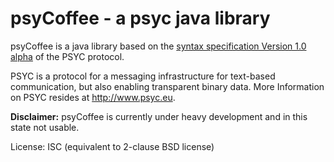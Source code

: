 # psyCoffee - a psyc java library

psyCoffee is a java library based on the [syntax specification Version 1.0 alpha](http://about.psyc.eu/Spec:Syntax) of the PSYC protocol.

PSYC is a protocol for a messaging infrastructure for text-based communication, but also enabling transparent binary data.
More Information on PSYC resides at http://www.psyc.eu.

**Disclaimer:** psyCoffee is currently under heavy development and in this state not usable.

License: ISC (equivalent to 2-clause BSD license)